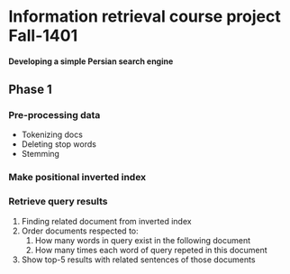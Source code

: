 # Information retrieval course project Fall-1401

#### Developing a simple Persian search engine

## Phase 1

### Pre-processing data
* Tokenizing docs
* Deleting stop words
* Stemming

### Make positional inverted index
### Retrieve query results
1. Finding related document from inverted index
2. Order documents respected to:
    1. How many words in query exist in the following document
    2. How many times each word of query repeted in this document
3. Show top-5 results with related sentences of those documents

